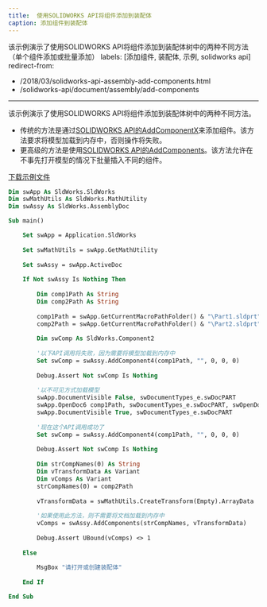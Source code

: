 ```yaml
---
title:  使用SOLIDWORKS API将组件添加到装配体
caption: 添加组件到装配体
---
```

 该示例演示了使用SOLIDWORKS API将组件添加到装配体树中的两种不同方法（单个组件添加或批量添加）
labels: [添加组件, 装配体, 示例, solidworks api]
redirect-from:
  - /2018/03/solidworks-api-assembly-add-components.html
  - /solidworks-api/document/assembly/add-components
---
该示例演示了使用SOLIDWORKS API将组件添加到装配体树中的两种不同方法。

* 传统的方法是通过[SOLIDWORKS API的AddComponentX](https://help.solidworks.com/2015/english/api/sldworksapi/SOLIDWORKS.Interop.sldworks~SOLIDWORKS.Interop.sldworks.IAssemblyDoc~AddComponent5.html)来添加组件。该方法要求将模型加载到内存中，否则操作将失败。
* 更高级的方法是使用[SOLIDWORKS API的AddComponents](https://help.solidworks.com/2012/english/api/sldworksapi/SolidWorks.Interop.sldworks~SolidWorks.Interop.sldworks.IAssemblyDoc~AddComponents3.html)。该方法允许在不事先打开模型的情况下批量插入不同的组件。

[下载示例文件](parts.zip)

~~~ vb
Dim swApp As SldWorks.SldWorks
Dim swMathUtils As SldWorks.MathUtility
Dim swAssy As SldWorks.AssemblyDoc

Sub main()

    Set swApp = Application.SldWorks
    
    Set swMathUtils = swApp.GetMathUtility
    
    Set swAssy = swApp.ActiveDoc
    
    If Not swAssy Is Nothing Then
        
        Dim comp1Path As String
        Dim comp2Path As String
        
        comp1Path = swApp.GetCurrentMacroPathFolder() & "\Part1.sldprt"
        comp2Path = swApp.GetCurrentMacroPathFolder() & "\Part2.sldprt"
        
        Dim swComp As SldWorks.Component2
        
        '以下API调用将失败，因为需要将模型加载到内存中
        Set swComp = swAssy.AddComponent4(comp1Path, "", 0, 0, 0)
        
        Debug.Assert Not swComp Is Nothing
                
        '以不可见方式加载模型
        swApp.DocumentVisible False, swDocumentTypes_e.swDocPART
        swApp.OpenDoc6 comp1Path, swDocumentTypes_e.swDocPART, swOpenDocOptions_e.swOpenDocOptions_Silent, "", 0, 0
        swApp.DocumentVisible True, swDocumentTypes_e.swDocPART
        
        '现在这个API调用成功了
        Set swComp = swAssy.AddComponent4(comp1Path, "", 0, 0, 0)
        
        Debug.Assert Not swComp Is Nothing
        
        Dim strCompNames(0) As String
        Dim vTransformData As Variant
        Dim vComps As Variant
        strCompNames(0) = comp2Path
        
        vTransformData = swMathUtils.CreateTransform(Empty).ArrayData
        
        '如果使用此方法，则不需要将文档加载到内存中
        vComps = swAssy.AddComponents(strCompNames, vTransformData)
    
        Debug.Assert UBound(vComps) <> 1
        
    Else
        
        MsgBox "请打开或创建装配体"
        
    End If

End Sub


~~~